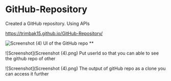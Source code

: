 # GitHub-Repository
Created a GitHub repository. Using APIs


https://trimbak15.github.io/GitHub-Repository/

![Screenshot (4)](https://user-images.githubusercontent.com/118504736/232550235-8689b118-b0e6-40e1-a5fd-dee99ae1f74a.png)
UI of the GitHub repo **

![Screenshot](Screenshot (4).png)
Put userId so that you can able to see the github repo of other

![Screenshot](Screenshot (4).png)
The output of gitHub repo as a clone you can access it further
